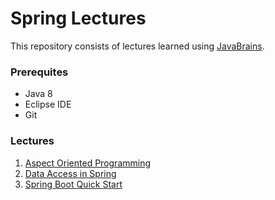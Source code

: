 # Spring Lectures
This repository consists of lectures learned using [JavaBrains](https://javabrains.io/). 

### Prerequites
- Java 8
- Eclipse IDE
- Git

### Lectures
1. [Aspect Oriented Programming](https://github.com/DhwaniSondhi/SpringLearnJavaBrains/tree/master/Aspect%20Oriented%20Programming)
2. [Data Access in Spring](https://github.com/DhwaniSondhi/SpringLearnJavaBrains/tree/master/Data%20access%20in%20Spring)
3. [Spring Boot Quick Start](https://github.com/DhwaniSondhi/SpringLearnJavaBrains/tree/master/Spring%20Boot%20Quick%20Start)

